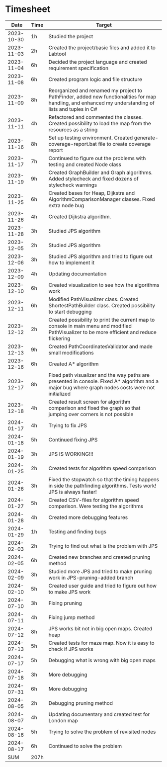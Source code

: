 # Timesheet

Date       | Time | Target |
-----------|------|--------|
2023-10-30 | 1h	  | Studied the project |
2023-11-03 | 2h   | Created the project/basic files and added it to Labtool |
2023-11-04 | 6h   | Decided the project language and created requirement specification |
2023-11-08 | 6h	  | Created program logic and file structure |
2023-11-09 | 8h   | Reorganized and renamed my project to PathFinder, added new functionalities for map handling, and enhanced my understanding of lists and tuples in C# |
2023-11-11 | 4h   | Refactored and commented the classes. Created possibility to load the map from the resources as a string |
2023-11-16 | 8h	  | Set up testing environment. Created generate-coverage-report.bat file to create coverage report |
2023-11-17 | 7h | Continued to figure out the problems with testing and created Node class |
2023-11-19 | 9h | Created GraphBuilder and Graph algorithms. Added stylecheck and fixed dozens of stylecheck warnings |
2023-11-25 | 6h | Created bases for Heap, Dijkstra and AlgorithmComparisonManager classes. Fixed extra node bug |
2023-11-26 | 4h | Created Dijkstra algorithm. |
2023-11-28 | 3h | Studied JPS algorithm |
2023-12-05 | 2h | Studied JPS algorithm |
2023-12-06 | 3h | Studied JPS algorithm and tried to figure out how to implement it |
2023-12-09 | 4h | Updating documentation |
2023-12-10 | 6h | Created visualization to see how the algorithms work |
2023-12-11 | 6h | Modified PathVisualizer class. Created ShortestPathBuilder class. Created possibility to start debugging |
2023-12-12 | 2h | Created possibility to print the current map to console in main menu and modified PathVisualizer to be more efficient and reduce flickering |
2023-12-13 | 9h | Created PathCoordinatesValidator and made small modifications |
2023-12-16 | 6h | Created A* algorithm |
2023-12-17 | 8h | Fixed path visualizer and the way paths are presented in console. Fixed A* algorithm and a major bug where graph nodes costs were not initialized |
2023-12-18 | 4h | Created result screen for algorithm comparison and fixed the graph so that jumping over corners is not possible |
2024-01-17 | 4h | Trying to fix JPS |
2024-01-18 | 5h | Continued fixing JPS |
2024-01-19 | 3h | JPS IS WORKING!!! |
2024-01-25 | 2h | Created tests for algorithm speed comparison |
2024-01-26 | 3h | Fixed the stopwatch so that the timing happens in side the pathfinding algorithms. Tests work! JPS is always faster! |
2024-01-27 | 5h | Created CSV-files for algorithm speed comparison. Were testing the algorithms |
2024-01-28 | 4h | Created more debugging features |
2024-01-29 | 1h | Testing and finding bugs |
2024-02-03 | 2h | Trying to find out what is the problem with JPS |
2024-02-05 | 6h | Created new branches and created pruning method |
2024-02-09 | 3h | Studied more JPS and tried to make pruning work in JPS-pruning-added branch |
2024-02-10 | 5h | Created user guide and tried to figure out how to make JPS work |
2024-07-10 | 3h | Fixing pruning |
2024-07-11 | 4h | Fixing jump method |
2024-07-12 | 8h | JPS works bit not in big open maps. Created heap |
2024-07-13 | 5h | Created tests for maze map. Now it is easy to check if JPS works |
2024-07-17 | 5h | Debugging what is wrong with big open maps |
2024-07-18 | 3h | More debugging |
2024-07-31 | 6h | More debugging |
2024-08-05 | 2h | Debugging pruning method |
2024-08-07 | 4h | Updating documentary and created test for London map |
2024-08-16 | 5h | Trying to solve the problem of revisited nodes |
2024-08-17 | 6h | Continued to solve the problem |
SUM | 207h | |